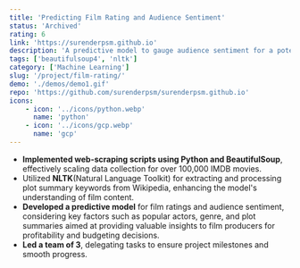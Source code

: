 ```yaml
---
title: 'Predicting Film Rating and Audience Sentiment'
status: 'Archived'
rating: 6
link: 'https://surenderpsm.github.io'
description: 'A predictive model to gauge audience sentiment for a potential movie'
tags: ['beautifulsoup4', 'nltk']
category: ['Machine Learning']
slug: '/project/film-rating/'
demo: './demos/demo1.gif'
repo: 'https://github.com/surenderpsm/surenderpsm.github.io'
icons:
    - icon: '../icons/python.webp'
      name: 'python'
    - icon: '../icons/gcp.webp'
      name: 'gcp'
---
```


-   **Implemented web-scraping scripts using Python and BeautifulSoup**, effectively scaling data collection for over 100,000 IMDB movies.
-   Utilized **NLTK**(Natural Language Toolkit) for extracting and processing plot summary keywords from Wikipedia, enhancing the model's understanding of film content.
-   **Developed a predictive model** for film ratings and audience sentiment, considering key factors such as popular actors, genre, and plot summaries aimed at providing valuable insights to film producers for profitability and budgeting decisions.
-   **Led a team of 3**, delegating tasks to ensure project milestones and smooth progress.
